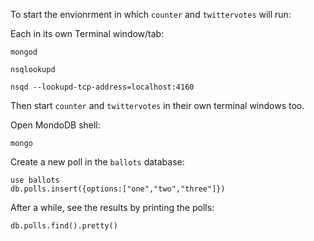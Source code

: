 To start the envionrment in which `counter` and `twittervotes` will run:

Each in its own Terminal window/tab:

    mongod

    nsqlookupd

    nsqd --lookupd-tcp-address=localhost:4160

Then start `counter` and `twittervotes` in their own terminal windows too.

Open MondoDB shell:

    mongo

Create a new poll in the `ballots` database:

    use ballots
    db.polls.insert({options:["one","two","three"]})

After a while, see the results by printing the polls:

    db.polls.find().pretty()